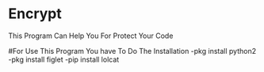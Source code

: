 # Encrypt
This Program Can Help You For Protect Your Code

#For Use This Program You have To Do The Installation
-pkg install python2
-pkg install figlet
-pip install lolcat
